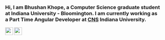 ### Hi, I am Bhushan Khope, a Computer Science graduate student at Indiana University - Bloomington. I am currently working as a Part Time Angular Developer at [CNS](https://cns.iu.edu/) Indiana University.

<p><a href="https://www.linkedin.com/in/bhushankhope/"><img src="https://img.shields.io/badge/linkedin-%230077B5.svg?&style=for-the-badge&logo=linkedin&logoColor=white" height=25></a>
<a href="mailto:bhushankhope@gmail.com"><img src="https://img.shields.io/badge/Gmail-D14836?style=for-the-badge&logo=gmail&logoColor=white" height=25></a></p>
